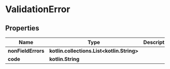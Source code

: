 
# ValidationError

## Properties
Name | Type | Description | Notes
------------ | ------------- | ------------- | -------------
**nonFieldErrors** | **kotlin.collections.List&lt;kotlin.String&gt;** |  |  [optional]
**code** | **kotlin.String** |  |  [optional]



